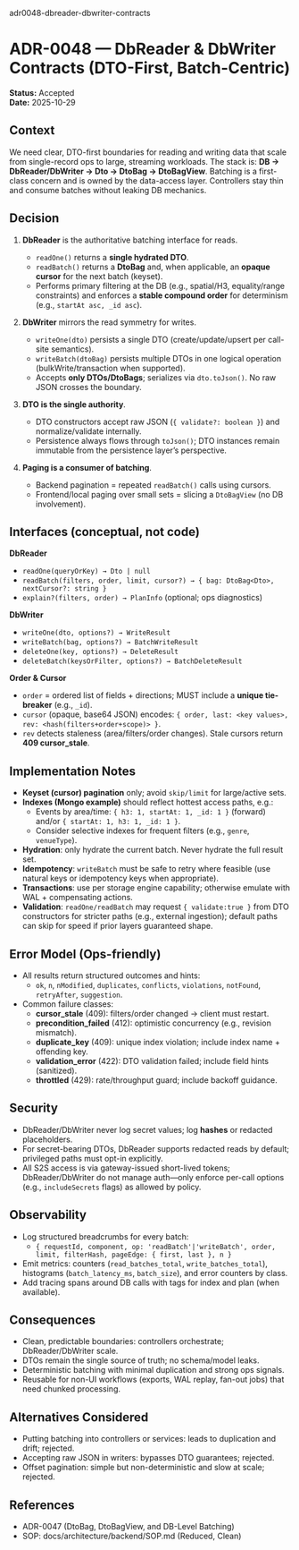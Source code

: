 adr0048-dbreader-dbwriter-contracts
# ADR-0048 — DbReader & DbWriter Contracts (DTO-First, Batch-Centric)

**Status:** Accepted  
**Date:** 2025-10-29

## Context
We need clear, DTO-first boundaries for reading and writing data that scale from single-record ops to large, streaming workloads. The stack is: **DB → DbReader/DbWriter → Dto → DtoBag → DtoBagView**. Batching is a first-class concern and is owned by the data-access layer. Controllers stay thin and consume batches without leaking DB mechanics.

## Decision
1) **DbReader** is the authoritative batching interface for reads.
   - `readOne()` returns a **single hydrated DTO**.
   - `readBatch()` returns a **DtoBag** and, when applicable, an **opaque cursor** for the next batch (keyset).
   - Performs primary filtering at the DB (e.g., spatial/H3, equality/range constraints) and enforces a **stable compound order** for determinism (e.g., `startAt asc, _id asc`).

2) **DbWriter** mirrors the read symmetry for writes.
   - `writeOne(dto)` persists a single DTO (create/update/upsert per call-site semantics).
   - `writeBatch(dtoBag)` persists multiple DTOs in one logical operation (bulkWrite/transaction when supported).
   - Accepts **only DTOs/DtoBags**; serializes via `dto.toJson()`. No raw JSON crosses the boundary.

3) **DTO is the single authority**.
   - DTO constructors accept raw JSON (`{ validate?: boolean }`) and normalize/validate internally.
   - Persistence always flows through `toJson()`; DTO instances remain immutable from the persistence layer’s perspective.

4) **Paging is a consumer of batching**.
   - Backend pagination = repeated `readBatch()` calls using cursors.
   - Frontend/local paging over small sets = slicing a `DtoBagView` (no DB involvement).

## Interfaces (conceptual, not code)
**DbReader**
- `readOne(queryOrKey) → Dto | null`
- `readBatch(filters, order, limit, cursor?) → { bag: DtoBag<Dto>, nextCursor?: string }`
- `explain?(filters, order) → PlanInfo` (optional; ops diagnostics)

**DbWriter**
- `writeOne(dto, options?) → WriteResult`
- `writeBatch(bag, options?) → BatchWriteResult`
- `deleteOne(key, options?) → DeleteResult`
- `deleteBatch(keysOrFilter, options?) → BatchDeleteResult`

**Order & Cursor**
- `order` = ordered list of fields + directions; MUST include a **unique tie-breaker** (e.g., `_id`).
- `cursor` (opaque, base64 JSON) encodes: `{ order, last: <key values>, rev: <hash(filters+order+scope)> }`.
- `rev` detects staleness (area/filters/order changes). Stale cursors return **409 cursor_stale**.

## Implementation Notes
- **Keyset (cursor) pagination** only; avoid `skip/limit` for large/active sets.
- **Indexes (Mongo example)** should reflect hottest access paths, e.g.:
  - Events by area/time: `{ h3: 1, startAt: 1, _id: 1 }` (forward) and/or `{ startAt: 1, h3: 1, _id: 1 }`.
  - Consider selective indexes for frequent filters (e.g., `genre`, `venueType`).
- **Hydration**: only hydrate the current batch. Never hydrate the full result set.
- **Idempotency**: `writeBatch` must be safe to retry where feasible (use natural keys or idempotency keys when appropriate).
- **Transactions**: use per storage engine capability; otherwise emulate with WAL + compensating actions.
- **Validation**: `readOne/readBatch` may request `{ validate:true }` from DTO constructors for stricter paths (e.g., external ingestion); default paths can skip for speed if prior layers guaranteed shape.

## Error Model (Ops-friendly)
- All results return structured outcomes and hints:
  - `ok`, `n`, `nModified`, `duplicates`, `conflicts`, `violations`, `notFound`, `retryAfter`, `suggestion`.
- Common failure classes:
  - **cursor_stale** (409): filters/order changed → client must restart.
  - **precondition_failed** (412): optimistic concurrency (e.g., revision mismatch).
  - **duplicate_key** (409): unique index violation; include index name + offending key.
  - **validation_error** (422): DTO validation failed; include field hints (sanitized).
  - **throttled** (429): rate/throughput guard; include backoff guidance.

## Security
- DbReader/DbWriter never log secret values; log **hashes** or redacted placeholders.
- For secret-bearing DTOs, DbReader supports redacted reads by default; privileged paths must opt-in explicitly.
- All S2S access is via gateway-issued short-lived tokens; DbReader/DbWriter do not manage auth—only enforce per-call options (e.g., `includeSecrets` flags) as allowed by policy.

## Observability
- Log structured breadcrumbs for every batch:
  - `{ requestId, component, op: 'readBatch'|'writeBatch', order, limit, filterHash, pageEdge: { first, last }, n }`
- Emit metrics: counters (`read_batches_total`, `write_batches_total`), histograms (`batch_latency_ms`, `batch_size`), and error counters by class.
- Add tracing spans around DB calls with tags for index and plan (when available).

## Consequences
- Clean, predictable boundaries: controllers orchestrate; DbReader/DbWriter scale.
- DTOs remain the single source of truth; no schema/model leaks.
- Deterministic batching with minimal duplication and strong ops signals.
- Reusable for non-UI workflows (exports, WAL replay, fan-out jobs) that need chunked processing.

## Alternatives Considered
- Putting batching into controllers or services: leads to duplication and drift; rejected.
- Accepting raw JSON in writers: bypasses DTO guarantees; rejected.
- Offset pagination: simple but non-deterministic and slow at scale; rejected.

## References
- ADR-0047 (DtoBag, DtoBagView, and DB-Level Batching)
- SOP: docs/architecture/backend/SOP.md (Reduced, Clean)
